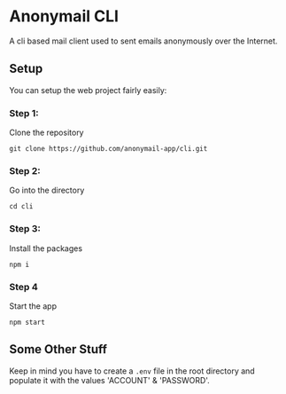 <h1>
    Anonymail CLI
</h1>

A cli based mail client used to sent emails anonymously over the Internet.

## Setup
You can setup the web project fairly easily: 

### Step 1:
Clone the repository
```
git clone https://github.com/anonymail-app/cli.git
```

### Step 2:
Go into the directory
```
cd cli
```

### Step 3:
Install the packages
```
npm i
```

### Step 4
Start the app
```
npm start
```

## Some Other Stuff
Keep in mind you have to create a ```.env``` file in the root directory and populate it with the values 'ACCOUNT' & 'PASSWORD'.


